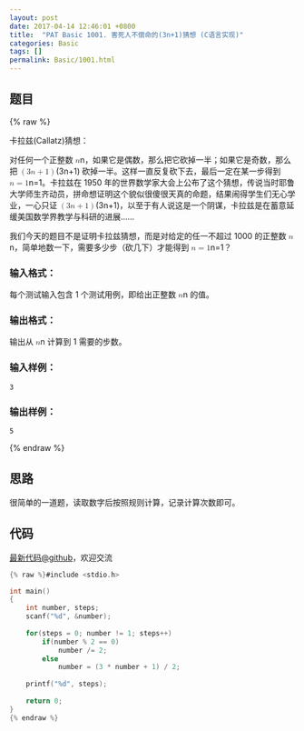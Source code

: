 ```yaml
---
layout: post
date: 2017-04-14 12:46:01 +0800
title:  "PAT Basic 1001. 害死人不偿命的(3n+1)猜想 (C语言实现)"
categories: Basic
tags: []
permalink: Basic/1001.html
---
```


## 题目

{% raw %}<div class="ques-view"><p>卡拉兹(Callatz)猜想：</p>
<p>对任何一个正整数 <span class="katex"><span class="katex-mathml"><math><mrow><mi>n</mi></mrow>n</math></span><span aria-hidden="true" class="katex-html"><span class="strut" style="height:0.43056em;"></span><span class="strut bottom" style="height:0.43056em;vertical-align:0em;"></span><span class="base textstyle uncramped"><span class="mord mathit">n</span></span></span></span>，如果它是偶数，那么把它砍掉一半；如果它是奇数，那么把 <span class="katex"><span class="katex-mathml"><math><mrow><mo>(</mo><mn>3</mn><mi>n</mi><mo>+</mo><mn>1</mn><mo>)</mo></mrow>(3n+1)</math></span><span aria-hidden="true" class="katex-html"><span class="strut" style="height:0.75em;"></span><span class="strut bottom" style="height:1em;vertical-align:-0.25em;"></span><span class="base textstyle uncramped"><span class="mopen">(</span><span class="mord mathrm">3</span><span class="mord mathit">n</span><span class="mbin">+</span><span class="mord mathrm">1</span><span class="mclose">)</span></span></span></span> 砍掉一半。这样一直反复砍下去，最后一定在某一步得到 <span class="katex"><span class="katex-mathml"><math><mrow><mi>n</mi><mo>=</mo><mn>1</mn></mrow>n=1</math></span><span aria-hidden="true" class="katex-html"><span class="strut" style="height:0.64444em;"></span><span class="strut bottom" style="height:0.64444em;vertical-align:0em;"></span><span class="base textstyle uncramped"><span class="mord mathit">n</span><span class="mrel">=</span><span class="mord mathrm">1</span></span></span></span>。卡拉兹在 1950 年的世界数学家大会上公布了这个猜想，传说当时耶鲁大学师生齐动员，拼命想证明这个貌似很傻很天真的命题，结果闹得学生们无心学业，一心只证 <span class="katex"><span class="katex-mathml"><math><mrow><mo>(</mo><mn>3</mn><mi>n</mi><mo>+</mo><mn>1</mn><mo>)</mo></mrow>(3n+1)</math></span><span aria-hidden="true" class="katex-html"><span class="strut" style="height:0.75em;"></span><span class="strut bottom" style="height:1em;vertical-align:-0.25em;"></span><span class="base textstyle uncramped"><span class="mopen">(</span><span class="mord mathrm">3</span><span class="mord mathit">n</span><span class="mbin">+</span><span class="mord mathrm">1</span><span class="mclose">)</span></span></span></span>，以至于有人说这是一个阴谋，卡拉兹是在蓄意延缓美国数学界教学与科研的进展……</p>
<p>我们今天的题目不是证明卡拉兹猜想，而是对给定的任一不超过 1000 的正整数 <span class="katex"><span class="katex-mathml"><math><mrow><mi>n</mi></mrow>n</math></span><span aria-hidden="true" class="katex-html"><span class="strut" style="height:0.43056em;"></span><span class="strut bottom" style="height:0.43056em;vertical-align:0em;"></span><span class="base textstyle uncramped"><span class="mord mathit">n</span></span></span></span>，简单地数一下，需要多少步（砍几下）才能得到 <span class="katex"><span class="katex-mathml"><math><mrow><mi>n</mi><mo>=</mo><mn>1</mn></mrow>n=1</math></span><span aria-hidden="true" class="katex-html"><span class="strut" style="height:0.64444em;"></span><span class="strut bottom" style="height:0.64444em;vertical-align:0em;"></span><span class="base textstyle uncramped"><span class="mord mathit">n</span><span class="mrel">=</span><span class="mord mathrm">1</span></span></span></span>？</p>
<h3 id="-">输入格式：</h3>
<p>每个测试输入包含 1 个测试用例，即给出正整数 <span class="katex"><span class="katex-mathml"><math><mrow><mi>n</mi></mrow>n</math></span><span aria-hidden="true" class="katex-html"><span class="strut" style="height:0.43056em;"></span><span class="strut bottom" style="height:0.43056em;vertical-align:0em;"></span><span class="base textstyle uncramped"><span class="mord mathit">n</span></span></span></span> 的值。</p>
<h3 id="-">输出格式：</h3>
<p>输出从 <span class="katex"><span class="katex-mathml"><math><mrow><mi>n</mi></mrow>n</math></span><span aria-hidden="true" class="katex-html"><span class="strut" style="height:0.43056em;"></span><span class="strut bottom" style="height:0.43056em;vertical-align:0em;"></span><span class="base textstyle uncramped"><span class="mord mathit">n</span></span></span></span> 计算到 1 需要的步数。</p>
<h3 id="-">输入样例：</h3>
<pre><code class="lang-in">3
</code></pre>
<h3 id="-">输出样例：</h3>
<pre><code class="lang-out">5
</code></pre>
</div>{% endraw %}

## 思路

很简单的一道题，读取数字后按照规则计算，记录计算次数即可。


## 代码

[最新代码@github](https://github.com/OliverLew/PAT/blob/master/PATBasic/1001.c)，欢迎交流
```c
{% raw %}#include <stdio.h>

int main()
{
    int number, steps;
    scanf("%d", &number);
    
    for(steps = 0; number != 1; steps++) 
        if(number % 2 == 0)     
            number /= 2;
        else
            number = (3 * number + 1) / 2;
    
    printf("%d", steps);
    
    return 0;
}
{% endraw %}
```